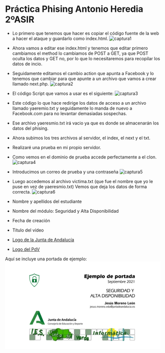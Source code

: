 # Práctica Phising Antonio Heredia 2ºASIR

- Lo primero que tenemos que hacer es copiar el código fuente de la web a hacer el ataque y guardarlo como index.html.
![captura1](https://pruebas.nuevomarketing.es/wp-content/uploads/2021/10/Captura.png)


- Ahora vamos a editar ese index.html y tenemos que editar primero cambiamos el method lo cambiamos de POST a GET, ya que POST oculta los datos y GET no, por lo que lo necesitaremos para recopilar los datos de incio.

- Seguidamente editamos el cambio action que apunta a Facebook y lo tenemos que cambiar para que apunte a un archivo que vamos a crear llamado next.php.
![captura2](https://pruebas.nuevomarketing.es/wp-content/uploads/2021/10/2.png)&nbsp;


- El código Script que vamos a usar es el siguiente:
![captura3](https://pruebas.nuevomarketing.es/wp-content/uploads/2021/10/4.png)


- Este código lo que hace redirige los datos de acceso a un archivo llamado yaeremio.txt y seguidamente lo manda de nuevo a Facebook.com para no levantar demasiadas sospechas.

- Ese archivo yaeresmio.txt irá vacio ya que es donde se almacenarán los datos del phising.
- Ahora subimos los tres archivos al servidor, el index, el next y el txt.
- Realizaré una prueba en mi propio servidor.

- Como vemos en el dominio de prueba accede perfectamente a el clon.
![captura4](https://pruebas.nuevomarketing.es/wp-content/uploads/2021/10/5.png)


- Introducimos un correo de prueba y una contraseña
![captura5](https://pruebas.nuevomarketing.es/wp-content/uploads/2021/10/6.png)


- Luego accedemos al archivo victima.txt (que fue el nombre que yo le puse en vez de yaeresmio.txt)
Vemos que deja los datos de forma correcta.	
![captura6](https://pruebas.nuevomarketing.es/wp-content/uploads/2021/10/7.png)







- Nombre y apellidos del estudiante
- Nombre del módulo: Seguridad y Alta Disponibilidad
- Fecha de creación
- Título del vídeo
- [Logo de la Junta de Andalucía](https://github.com/jemole/SAD_2122/blob/main/IdentidadGrafica/Logo_CED_Junta.png)
- [Logo del PdV](https://github.com/jemole/SAD_2122/blob/main/IdentidadGrafica/logo_pdv.png)

Aquí se incluye una portada de ejemplo:
![Ejemplo de portada de vídeo](https://github.com/jemole/SAD_2122/blob/main/IdentidadGrafica/Ejemplo_portada.png)

